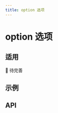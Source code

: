 ```yaml
---
title: option 选项
---
```


# option 选项

## 适用

🚧 待完善

## 示例

<!-- <preview path="./def.vue"></preview> -->

## API

<API src="./option.json" lang="zh"></API>

<API src="./option_group.json" lang="zh"></API>
